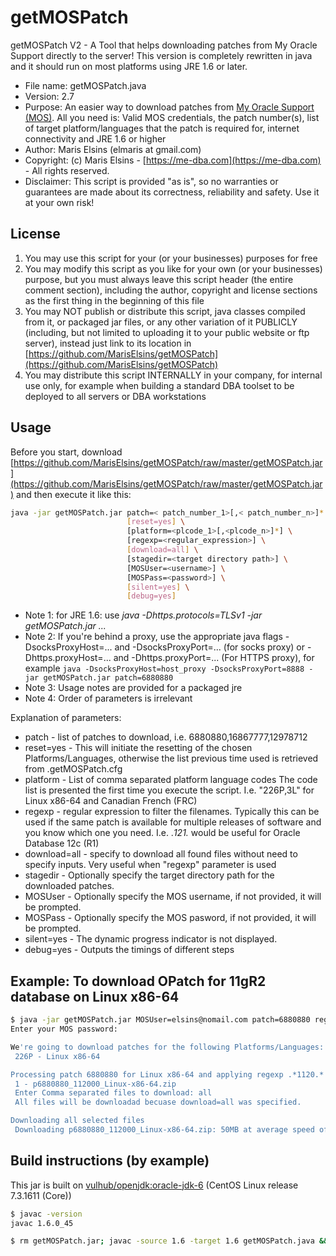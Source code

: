 # getMOSPatch

getMOSPatch V2 - A Tool that helps downloading patches from My Oracle Support directly to the server! This version is completely rewritten in java and it should run on most platforms using JRE 1.6 or later.

* File name: getMOSPatch.java
* Version: 2.7
* Purpose: An easier way to download patches from [My Oracle Support (MOS)](https://support.oracle.com). All you need is: Valid MOS credentials, the patch number(s), list of target platform/languages that the patch is required for, internet connectivity and JRE 1.6 or higher
* Author: Maris Elsins (elmaris at gmail.com)
* Copyright: (c) Maris Elsins - [https://me-dba.com](https://me-dba.com) - All rights reserved.
* Disclaimer:  This script is provided "as is", so no warranties or guarantees are made about its correctness, reliability and safety. Use it at your own risk!

## License

1. You may use this script for your (or your businesses) purposes for free
1. You may modify this script as you like for your own (or your businesses) purpose, but you must always leave this script header (the entire comment section), including the author, copyright and license sections as the first thing in the beginning of this file
1. You may NOT publish or distribute this script, java classes compiled from it, or packaged jar files, or any other variation of it PUBLICLY (including, but not limited to uploading it to your public website or ftp server), instead just link to its location in [https://github.com/MarisElsins/getMOSPatch](https://github.com/MarisElsins/getMOSPatch)
1. You may distribute this script INTERNALLY in your company, for internal use only, for example when building a standard DBA toolset to be deployed to all servers or DBA workstations

## Usage

Before you start, download [https://github.com/MarisElsins/getMOSPatch/raw/master/getMOSPatch.jar](https://github.com/MarisElsins/getMOSPatch/raw/master/getMOSPatch.jar) and then execute it like this:

```bash
java -jar getMOSPatch.jar patch=< patch_number_1>[,< patch_number_n>]* \
                          [reset=yes] \
                          [platform=<plcode_1>[,<plcode_n>]*] \
                          [regexp=<regular_expression>] \
                          [download=all] \
                          [stagedir=<target directory path>] \
                          [MOSUser=<username>] \
                          [MOSPass=<password>] \
                          [silent=yes] \
                          [debug=yes]
```

* Note 1: for JRE 1.6: use *java -Dhttps.protocols=TLSv1 -jar getMOSPatch.jar ...*
* Note 2: If you're behind a proxy, use the appropriate java flags -DsocksProxyHost=... and -DsocksProxyPort=... (for socks proxy) or -Dhttps.proxyHost=... and -Dhttps.proxyPort=... (For HTTPS proxy), for example `java -DsocksProxyHost=host_proxy -DsocksProxyPort=8888 -jar getMOSPatch.jar patch=6880880`
* Note 3: Usage notes are provided for a packaged jre
* Note 4: Order of parameters is irrelevant

Explanation of parameters:

* patch - list of patches to download, i.e. 6880880,16867777,12978712
* reset=yes - This will initiate the resetting of the chosen Platforms/Languages, otherwise the list previous time used is retrieved from .getMOSPatch.cfg
* platform - List of comma separated platform language codes The code list is presented the first time you execute the script. I.e. "226P,3L" for Linux x86-64 and Canadian French (FRC)
* regexp - regular expression to filter the filenames. Typically this can be used if the same patch is available for multiple releases of software and you know which one you need. I.e. .*121.* would be useful for Oracle Database 12c (R1)
* download=all - specify to download all found files without need to specify inputs. Very useful when "regexp" parameter is used
* stagedir - Optionally specify the target directory path for the downloaded patches.
* MOSUser - Optionally specify the MOS username, if not provided, it will be prompted.
* MOSPass - Optionally specify the MOS pasword, if not provided, it will be prompted.
* silent=yes - The dynamic progress indicator is not displayed.
* debug=yes - Outputs the timings of different steps

## Example:  To download OPatch for 11gR2 database on Linux x86-64

```bash
$ java -jar getMOSPatch.jar MOSUser=elsins@nomail.com patch=6880880 regexp=.*1120.* download=all
Enter your MOS password:

We're going to download patches for the following Platforms/Languages:
 226P - Linux x86-64

Processing patch 6880880 for Linux x86-64 and applying regexp .*1120.* to the filenames:
 1 - p6880880_112000_Linux-x86-64.zip
 Enter Comma separated files to download: all
 All files will be downloadad becuase download=all was specified.

Downloading all selected files
 Downloading p6880880_112000_Linux-x86-64.zip: 50MB at average speed of 3116KB/s - DONE!
```

## Build instructions (by example)

This jar is built on [vulhub/openjdk:oracle-jdk-6](https://hub.docker.com/layers/vulhub/openjdk/oracle-jdk-6/images/sha256-35e7972fd3bec182151ec5b61832197e1655609b6a7bf7babebda33318ef5eb1) (CentOS Linux release 7.3.1611 (Core))

```bash
$ javac -version
javac 1.6.0_45

$ rm getMOSPatch.jar; javac -source 1.6 -target 1.6 getMOSPatch.java && jar cvmf META-INF/MANIFEST.MF getMOSPatch.jar getMOSPatch*.class; rm *.class
```
